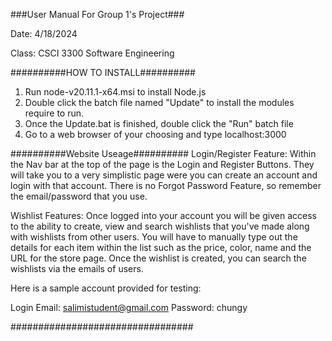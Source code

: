 ###User Manual For Group 1's Project###

Date: 4/18/2024

Class: CSCI 3300 Software Engineering 

##########HOW TO INSTALL##########
1. Run node-v20.11.1-x64.msi to install Node.js
2. Double click the batch file named "Update" to install the modules require to run.
3. Once the Update.bat is finished, double click the "Run" batch file
4. Go to a web browser of your choosing and type localhost:3000
   
##########Website Useage##########
Login/Register Feature: Within the Nav bar at the top of the page is the Login and Register Buttons. They will take you to a very
simplistic page were you can create an account and login with that account. There is no Forgot Password Feature, so remember the email/password that you use.

Wishlist Features: Once logged into your account you will be given access to the ability to create, view and search wishlists that you've made along with
wishlists from other users. You will have to manually type out the details for each item within the list such as the price, color, name and the URL for the store page.
Once the wishlist is created, you can search the wishlists via the emails of users. 

Here is a sample account provided for testing:

Login Email: salimistudent@gmail.com 
Password: chungy

#################################
